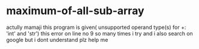 # maximum-of-all-sub-array
actully mamaji this program is given( unsupported operand type(s) for +: 'int' and 'str') this error on line no 9 so many times i try and i also search on google but i dont understand plz help me 
